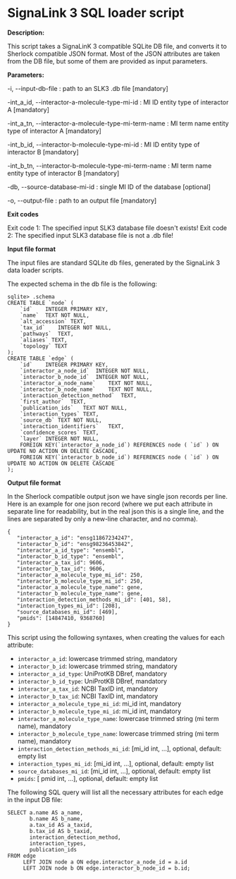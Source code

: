 # SignaLink 3 SQL loader script


**Description:**

This script takes a SignaLinK 3 compatible SQLite DB file, and converts it to Sherlock compatible JSON format.
Most of the JSON attributes are taken from the DB file, but some of them are provided as input parameters.


**Parameters:**

-i, --input-db-file <path>                                  : path to an SLK3 .db file [mandatory]

-int_a_id, --interactor-a-molecule-type-mi-id <int>         : MI ID entity type of interactor A [mandatory]

-int_a_tn, --interactor-a-molecule-type-mi-term-name <str>  : MI term name entity type of interactor A [mandatory]

-int_b_id, --interactor-b-molecule-type-mi-id <int>         : MI ID entity type of interactor B [mandatory]

-int_b_tn, --interactor-b-molecule-type-mi-term-name <str>  : MI term name entity type of interactor B [mandatory]

-db, --source-database-mi-id <int>                          : single MI ID of the database [optional]

-o, --output-file <path>                                    : path to an output file [mandatory]


**Exit codes**

Exit code 1: The specified input SLK3 database file doesn't exists!
Exit code 2: The specified input SLK3 database file is not a .db file!


**Input file format**

The input files are standard SQLite db files, generated by the SignaLink 3 data loader scripts.

The expected schema in the db file is the following:
```
sqlite> .schema
CREATE TABLE `node` (
	`id`	INTEGER PRIMARY KEY,
	`name`	TEXT NOT NULL,
	`alt_accession`	TEXT,
	`tax_id`	INTEGER NOT NULL,
	`pathways`	TEXT,
	`aliases` TEXT,
	`topology` TEXT
);
CREATE TABLE `edge` (
	`id`	INTEGER PRIMARY KEY,
	`interactor_a_node_id`	INTEGER NOT NULL,
	`interactor_b_node_id`	INTEGER NOT NULL,
	`interactor_a_node_name`	TEXT NOT NULL,
	`interactor_b_node_name`	TEXT NOT NULL,
	`interaction_detection_method`	TEXT,
	`first_author`	TEXT,
	`publication_ids`	TEXT NOT NULL,
	`interaction_types`	TEXT,
	`source_db`	TEXT NOT NULL,
	`interaction_identifiers`	TEXT,
	`confidence_scores`	TEXT,
	`layer` INTEGER NOT NULL,
	FOREIGN KEY(`interactor_a_node_id`) REFERENCES node ( `id` ) ON UPDATE NO ACTION ON DELETE CASCADE,
	FOREIGN KEY(`interactor_b_node_id`) REFERENCES node ( `id` ) ON UPDATE NO ACTION ON DELETE CASCADE
);
```


**Output file format**

In the Sherlock compatible output json we have single json records per line. Here is an example for one 
json record (where we put each attribute in separate line for readability, but in the real json this is a single
line, and the lines are separated by only a new-line character, and no comma).

```
{
   "interactor_a_id": "ensg11867234247",
   "interactor_b_id": "ensg98236453842",
   "interactor_a_id_type": "ensembl",
   "interactor_b_id_type": "ensembl",
   "interactor_a_tax_id": 9606,
   "interactor_b_tax_id": 9606,
   "interactor_a_molecule_type_mi_id": 250,
   "interactor_b_molecule_type_mi_id": 250,
   "interactor_a_molecule_type_name": gene,
   "interactor_b_molecule_type_name": gene,
   "interaction_detection_methods_mi_id": [401, 58],
   "interaction_types_mi_id": [208],
   "source_databases_mi_id": [469],
   "pmids": [14847410, 9368760]
}
```

This script using the following syntaxes, when creating the values for each attribute:
- `interactor_a_id`: lowercase trimmed string, mandatory 
- `interactor_b_id`: lowercase trimmed string, mandatory 
- `interactor_a_id_type`: UniProtKB DBref, mandatory  
- `interactor_b_id_type`: UniProtKB DBref, mandatory
- `interactor_a_tax_id`: NCBI TaxID int, mandatory
- `interactor_b_tax_id`: NCBI TaxID int, mandatory
- `interactor_a_molecule_type_mi_id`: mi_id int, mandatory
- `interactor_b_molecule_type_mi_id`: mi_id int, mandatory
- `interactor_a_molecule_type_name`: lowercase trimmed string (mi term name), mandatory
- `interactor_b_molecule_type_name`: lowercase trimmed string (mi term name), mandatory
- `interaction_detection_methods_mi_id`: [mi_id int, ...], optional, default: empty list
- `interaction_types_mi_id`: [mi_id int, ...], optional, default: empty list
- `source_databases_mi_id`: [mi_id int, ...], optional, default: empty list
- `pmids`: [ pmid int, ...], optional, default: empty list


The following SQL query will list all the necessary attributes for each edge in the input DB file:
```
SELECT a.name AS a_name,
       b.name AS b_name,
       a.tax_id AS a_taxid,
       b.tax_id AS b_taxid,
       interaction_detection_method,
       interaction_types,
       publication_ids
FROM edge
     LEFT JOIN node a ON edge.interactor_a_node_id = a.id
     LEFT JOIN node b ON edge.interactor_b_node_id = b.id;
```